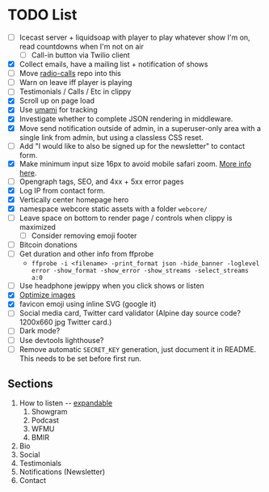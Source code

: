 # TODO List

* [ ] Icecast server + liquidsoap with player to play whatever show I'm on, read
      countdowns when I'm not on air
    - [ ] Call-in button via Twilio client
* [x] Collect emails, have a mailing list + notification of shows
* [ ] Move [radio-calls](https://github.com/dtcooper/radio-calls) repo into this
* [ ] Warn on leave iff player is playing
* [ ] Testimonials / Calls / Etc in clippy
* [x] Scroll up on page load
* [x] Use [umami](https://github.com/mikecao/umami) for tracking
* [x] Investigate whether to complete JSON rendering in middleware.
* [x] Move send notification outside of admin, in a superuser-only area with a
    single link from admin, but using a classless CSS reset.
* [ ] Add "I would like to also be signed up for the newsletter" to contact form.
* [x] Make minimum input size 16px to avoid mobile safari zoom.
    [More info here](https://stackoverflow.com/a/6394497).
* [ ] Opengraph tags, SEO, and 4xx + 5xx error pages
* [x] Log IP from contact form.
* [x] Vertically center homepage hero
* [x] namespace webcore static assets with a folder `webcore/`
* [ ] Leave space on bottom to render page / controls when clippy is maximized
    - [ ] Consider removing emoji footer
* [ ] Bitcoin donations
* [ ] Get duration and other info from ffprobe
    - `ffprobe -i <filename> -print_format json -hide_banner -loglevel error -show_format -show_error -show_streams -select_streams a:0`
* [ ] Use headphone jewippy when you click shows or listen
* [x] [Optimize images](https://imageoptim.com/mac)
* [x] favicon emoji using inline SVG (google it)
* [ ] Social media card, Twitter card validator (Alpine day source code? 1200x660 jpg Twitter card.)
* [ ] Dark mode?
* [ ] Use devtools lighthouse?
* [ ] Remove automatic `SECRET_KEY` generation, just document it in README. This needs to be set before first run.

## Sections

1.  How to listen -- [expandable](https://codepen.io/philw_/pen/GREJEgx)
    1. Showgram
    2. Podcast
    3. WFMU
    4. BMIR
2. Bio
3. Social
4. Testimonials
5. Notifications (Newsletter)
6. Contact
